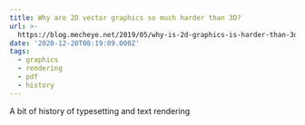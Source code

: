 ```yaml
---
title: Why are 2D vector graphics so much harder than 3D?
url: >-
  https://blog.mecheye.net/2019/05/why-is-2d-graphics-is-harder-than-3d-graphics/
date: '2020-12-20T08:19:09.000Z'
tags:
  - graphics
  - rendering
  - pdf
  - history
---
```

A bit of history of typesetting and text rendering
